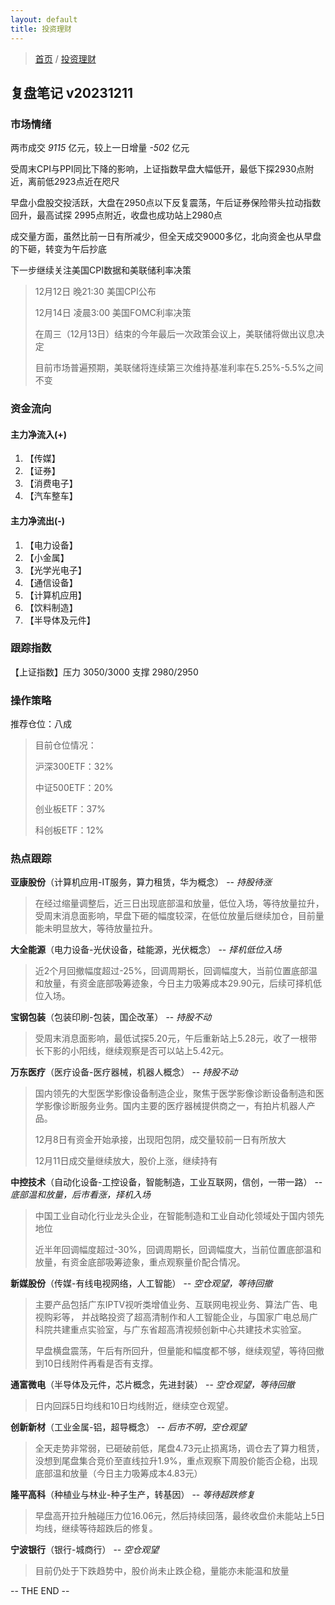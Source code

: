 ```yaml
---
layout: default
title: 投资理财
---
```


> [首页](/index.html) / [投资理财](/investment/investment-index.html)

## 复盘笔记 v20231211

### 市场情绪

两市成交 *9115* 亿元，较上一日增量 *-502* 亿元

受周末CPI与PPI同比下降的影响，上证指数早盘大幅低开，最低下探2930点附近，离前低2923点近在咫尺

早盘小盘股交投活跃，大盘在2950点以下反复震荡，午后证券保险带头拉动指数回升，最高试探 2995点附近，收盘也成功站上2980点

成交量方面，虽然比前一日有所减少，但全天成交9000多亿，北向资金也从早盘的下砸，转变为午后抄底

下一步继续关注美国CPI数据和美联储利率决策

> 12月12日 晚21:30 美国CPI公布
> 
> 12月14日 凌晨3:00 美国FOMC利率决策
> 
> 在周三（12月13日）结束的今年最后一次政策会议上，美联储将做出议息决定
> 
> 目前市场普遍预期，美联储将连续第三次维持基准利率在5.25%-5.5%之间不变


### 资金流向

#### 主力净流入(+)

1. 【传媒】
2. 【证券】
3. 【消费电子】
4. 【汽车整车】


#### 主力净流出(-)

1. 【电力设备】
2. 【小金属】
3. 【光学光电子】
4. 【通信设备】
5. 【计算机应用】
6. 【饮料制造】
7. 【半导体及元件】


### 跟踪指数

【上证指数】压力 3050/3000 支撑 2980/2950


### 操作策略

推荐仓位：八成

> 目前仓位情况：
> 
> 沪深300ETF：32%
> 
> 中证500ETF：20%
> 
> 创业板ETF：37%
> 
> 科创板ETF：12%


### 热点跟踪

**亚康股份**（计算机应用-IT服务，算力租赁，华为概念） -- *持股待涨*
> 在经过缩量调整后，近三日出现底部温和放量，低位入场，等待放量拉升，受周末消息面影响，早盘下砸的幅度较深，在低位放量后继续加仓，目前量能未明显放大，等待放量拉升。

**大全能源**（电力设备-光伏设备，硅能源，光伏概念） -- *择机低位入场*
> 近2个月回撤幅度超过-25%，回调周期长，回调幅度大，当前位置底部温和放量，有资金底部吸筹迹象，今日主力吸筹成本29.90元，后续可择机低位入场。

**宝钢包装**（包装印刷-包装，国企改革） -- *持股不动*
> 受周末消息面影响，最低试探5.20元，午后重新站上5.28元，收了一根带长下影的小阳线，继续观察是否可以站上5.42元。

**万东医疗**（医疗设备-医疗器械，机器人概念） -- *持股不动*
> 国内领先的大型医学影像设备制造企业，聚焦于医学影像诊断设备制造和医学影像诊断服务业务。国内主要的医疗器械提供商之一，有拍片机器人产品。
> 
> 12月8日有资金开始承接，出现阳包阴，成交量较前一日有所放大
> 
> 12月11日成交量继续放大，股价上涨，继续持有

**中控技术**（自动化设备-工控设备，智能制造，工业互联网，信创，一带一路） -- *底部温和放量，后市看涨，择机入场*
> 中国工业自动化行业龙头企业，在智能制造和工业自动化领域处于国内领先地位
> 
> 近半年回调幅度超过-30%，回调周期长，回调幅度大，当前位置底部温和放量，有资金底部吸筹迹象，重点观察量价配合情况。

**新媒股份**（传媒-有线电视网络，人工智能） -- *空仓观望，等待回撤*
> 主要产品包括广东IPTV视听类增值业务、互联网电视业务、算法广告、电视购彩等， 并战略投资了超高清制作和人工智能企业，与国家广电总局广科院共建重点实验室，与广东省超高清视频创新中心共建技术实验室。
> 
> 早盘横盘震荡，午后有所回升，但量能和幅度都不够，继续观望，等待回撤到10日线附件再看是否有支撑。

**通富微电**（半导体及元件，芯片概念，先进封装） -- *空仓观望，等待回撤*
> 日内回踩5日均线和10日均线附近，继续空仓观望。

**创新新材**（工业金属-铝，超导概念） -- *后市不明，空仓观望*
> 全天走势非常弱，已砸破前低，尾盘4.73元止损离场，调仓去了算力租赁，没想到尾盘集合竞价至直线拉升1.9%，重点观察下周股价能否企稳，出现底部温和放量（今日主力吸筹成本4.83元）

**隆平高科**（种植业与林业-种子生产，转基因） -- *等待超跌修复*
> 早盘高开拉升触碰压力位16.06元，然后持续回落，最终收盘价未能站上5日均线，继续等待超跌后的修复。

**宁波银行**（银行-城商行） -- *空仓观望*
> 目前仍处于下跌趋势中，股价尚未止跌企稳，量能亦未能温和放量

-- THE END --
